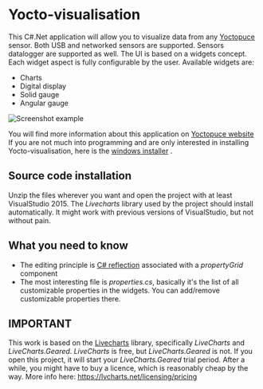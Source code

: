 # Yocto-visualisation

This C#.Net application will allow you to visualize data from any [Yoctopuce](https://www.yoctopuce.com) sensor.
Both USB and networked sensors are supported. Sensors datalogger are supported
as well. The UI is based on a widgets concept. Each widget aspect is fully 
configurable by the user. Available widgets are:
- Charts
- Digital display
- Solid gauge
- Angular gauge

![Screenshot example](https://www.yoctopuce.com/pubarchive/2017-04/widgets_1.png)

You will find more information about this application on [Yoctopuce website](https://www.yoctopuce.com)
If you are not much into programming and are only interested in installing Yocto-visualisation,  here is the [windows installer](https://www.yoctopuce.com/FR/downloads/YoctoVisualization.zip) .   


## Source code installation
Unzip the files wherever you want and open the project with at least VisualStudio 
2015.  The *Livecharts* library  used by the project should install automatically.
It might work with previous versions of VisualStudio, but not without pain.
 

## What you need to know
- The editing principle is [C# reflection](https://msdn.microsoft.com/en-us/library/mt656691.aspx) associated with a *propertyGrid* component 
- The most interesting file is *properties.cs*, basically it's the list of
  all customizable properties in the widgets. You can add/remove customizable properties there.
 

## IMPORTANT
This work is based on the [Livecharts](https://lvcharts.net) library, specifically
*LiveCharts* and  *LiveCharts.Geared*. *LiveCharts* is free, but
*LiveCharts.Geared* is not. If you open this project, it will start your *LiveCharts.Geared*
trial period. After a while, you might have to buy a licence, which is reasonably
cheap by the way. More info here: https://lvcharts.net/licensing/pricing
   


